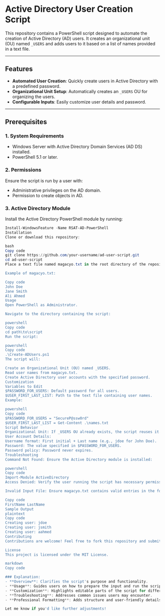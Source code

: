 # Active Directory User Creation Script

This repository contains a PowerShell script designed to automate the creation of Active Directory (AD) users. It creates an organizational unit (OU) named `_USERS` and adds users to it based on a list of names provided in a text file.

---

## Features

- **Automated User Creation**: Quickly create users in Active Directory with a predefined password.
- **Organizational Unit Setup**: Automatically creates an `_USERS` OU for organizing the users.
- **Configurable Inputs**: Easily customize user details and password.

---

## Prerequisites

### 1. System Requirements
- Windows Server with Active Directory Domain Services (AD DS) installed.
- PowerShell 5.1 or later.

### 2. Permissions
Ensure the script is run by a user with:
- Administrative privileges on the AD domain.
- Permission to create objects in AD.

### 3. Active Directory Module
Install the Active Directory PowerShell module by running:
```powershell
Install-WindowsFeature -Name RSAT-AD-PowerShell
Installation
Clone or download this repository:

bash
Copy code
git clone https://github.com/your-username/ad-user-script.git
cd ad-user-script
Place a text file named magacyo.txt in the root directory of the repository. Each line should contain a user's first and last name separated by a space.

Example of magacyo.txt:

Copy code
John Doe
Jane Smith
Ali Ahmed
Usage
Open PowerShell as Administrator.

Navigate to the directory containing the script:

powershell
Copy code
cd path\to\script
Run the script:

powershell
Copy code
.\Create-ADUsers.ps1
The script will:

Create an Organizational Unit (OU) named _USERS.
Read user names from magacyo.txt.
Create Active Directory user accounts with the specified password.
Customization
Variables to Edit
$PASSWORD_FOR_USERS: Default password for all users.
$USER_FIRST_LAST_LIST: Path to the text file containing user names.
Example:

powershell
Copy code
$PASSWORD_FOR_USERS = "SecureP@ssw0rd"
$USER_FIRST_LAST_LIST = Get-Content .\names.txt
Script Behavior
Organizational Unit: If _USERS OU already exists, the script reuses it.
User Account Details:
Username format: First initial + Last name (e.g., jdoe for John Doe).
Password: The value specified in $PASSWORD_FOR_USERS.
Password policy: Password never expires.
Troubleshooting
Command Not Found: Ensure the Active Directory module is installed:

powershell
Copy code
Import-Module ActiveDirectory
Access Denied: Verify the user running the script has necessary permissions.

Invalid Input File: Ensure magacyo.txt contains valid entries in the format:

Copy code
FirstName LastName
Sample Output
plaintext
Copy code
Creating user: jdoe
Creating user: jsmith
Creating user: aahmed
Contributing
Contributions are welcome! Feel free to fork this repository and submit a pull request.

License
This project is licensed under the MIT License.

markdown
Copy code

### Explanation:
- **Overview**: Clarifies the script's purpose and functionality.
- **Usage**: Guides users on how to prepare the input and run the script.
- **Customization**: Highlights editable parts of the script for different use cases.
- **Troubleshooting**: Addresses common issues users may encounter.
- **Professional Formatting**: Adds structure and user-friendly details. 

Let me know if you'd like further adjustments!





